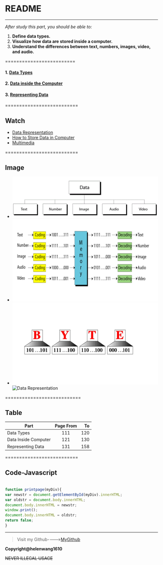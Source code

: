 ﻿﻿
# **README**

--------------------------------------------------------------------


*After study this part, you should be able to:*

1. **Define data types.**
2. **Visualize how data are stored inside a computer.**
3. **Understand the differences between text, numbers, images, video, and audio.**

=========================


#### 1. [Data Types](DataTypes.md)

#### 2. [Data inside the Computer](DataInsideComputer.md)

#### 3. [Representing Data](RepresentingData.md)

==========================

## **Watch**

* [Data Representation](https://www.youtube.com/watch?v=aETnrd5ivJ4)
* [How to Store Data in Computer](https://www.youtube.com/watch?v=phqQM6V6r8M)
* [Multimedia](https://www.youtube.com/watch?v=yku5GXPwa6Y)

==========================
## **Image**
+ ![Data Types](DataTypes.gif)
+ ![Data Inside Computer](DataInsideComputer.bmp)
+ ![Representing Data](RepresentingData.jpg)
 ![Data Representation](https://pic2.zhimg.com/v2-25a29cc8a386b650e52479dac5a2d043_xl.jpg)

===========================
## **Table**

| Part | Page From | To | 
| - | :-: | -: |
| Data Types | 111| 120 |
| Data Inside Computer | 121 | 130 |
| Representing Data | 131 | 158 |

==========================
## **Code-Javascript**

```javascript

function printpage(myDiv){    
var newstr = document.getElementById(myDiv).innerHTML;
var oldstr = document.body.innerHTML; 
document.body.innerHTML = newstr; 
window.print(); 
document.body.innerHTML = oldstr; 
return false; 
}
```


--------------------------------------------------------------------
>Visit my Github---->[MyGithub](https://github.com/helenwang1610)

**Copyright@helenwang1610**

~~NEVER ILLEGAL USAGE~~









